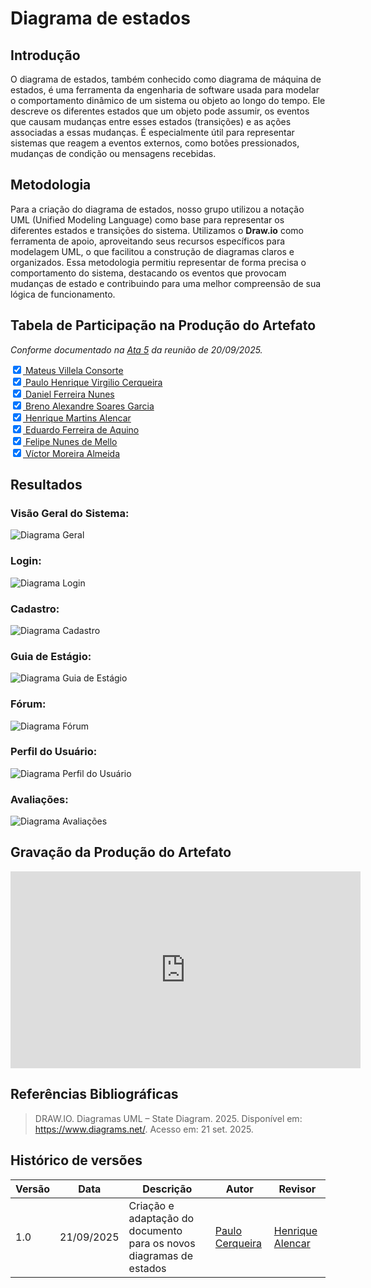 # __Diagrama de estados__

## __Introdução__

O diagrama de estados, também conhecido como diagrama de máquina de estados, é uma ferramenta da engenharia de software usada para modelar o comportamento dinâmico de um sistema ou objeto ao longo do tempo. Ele descreve os diferentes estados que um objeto pode assumir, os eventos que causam mudanças entre esses estados (transições) e as ações associadas a essas mudanças. É especialmente útil para representar sistemas que reagem a eventos externos, como botões pressionados, mudanças de condição ou mensagens recebidas.

## __Metodologia__

Para a criação do diagrama de estados, nosso grupo utilizou a notação UML (Unified Modeling Language) como base para representar os diferentes estados e transições do sistema. Utilizamos o **Draw.io** como ferramenta de apoio, aproveitando seus recursos específicos para modelagem UML, o que facilitou a construção de diagramas claros e organizados. Essa metodologia permitiu representar de forma precisa o comportamento do sistema, destacando os eventos que provocam mudanças de estado e contribuindo para uma melhor compreensão de sua lógica de funcionamento.

## __Tabela de Participação na Produção do Artefato__

*Conforme documentado na [Ata 5](../../iniciativas_extras/Planejamento/atas/ata5.md) da reunião de 20/09/2025.*

<label><input type="checkbox" checked abled>[ Mateus Villela Consorte ](https://github.com/MVConsorte)</label><br>
<label><input type="checkbox" checked abled>[ Paulo Henrique Virgilio Cerqueira ](https://github.com/paulocerqr)</label><br>
<label><input type="checkbox" checked abled>[ Daniel Ferreira Nunes ](https://github.com/Mach1r0)</label><br>
<label><input type="checkbox" checked abled>[ Breno Alexandre Soares Garcia ](https://github.com/brenoalexandre0)</label><br>
<label><input type="checkbox" checked abled>[ Henrique Martins Alencar ](https://github.com/henryqma)</label><br>
<label><input type="checkbox" checked abled>[ Eduardo Ferreira de Aquino ](https://github.com/fxred)</label><br>
<label><input type="checkbox" checked abled>[ Felipe Nunes de Mello ](https://github.com/FelipeNunesdM)</label><br>
<label><input type="checkbox" checked abled>[ Víctor Moreira Almeida ](https://github.com/aqela-batata-alt)</label><br>

## __Resultados__

### __Visão Geral do Sistema:__

![Diagrama Geral](../../assets/imgs/entrega2/Diagrama_de_Estados.drawio.png)

### __Login:__

![Diagrama Login](../../assets/imgs/entrega2/login.png)

### __Cadastro:__

![Diagrama Cadastro](../../assets/imgs/entrega2/cadastro.png)

### __Guia de Estágio:__

![Diagrama Guia de Estágio](../../assets/imgs/entrega2/guiadeestagio.png)

### __Fórum:__

![Diagrama Fórum](../../assets/imgs/entrega2/forum.png)

### __Perfil do Usuário:__

![Diagrama Perfil do Usuário](../../assets/imgs/entrega2/perfildousuario.png)

### __Avaliações:__

![Diagrama Avaliações](../../assets/imgs/entrega2/avaliacoes.png)

## __Gravação da Produção do Artefato__

<iframe width="560" height="315" src="https://www.youtube.com/embed/4v3O1thznyw" title="YouTube video player" frameborder="0" allow="accelerometer; autoplay; clipboard-write; encrypted-media; gyroscope; picture-in-picture; web-share" referrerpolicy="strict-origin-when-cross-origin" allowfullscreen></iframe>

## __Referências Bibliográficas__

> DRAW.IO. Diagramas UML – State Diagram. 2025. Disponível em: https://www.diagrams.net/. Acesso em: 21 set. 2025.

## __Histórico de versões__

| Versão | Data | Descrição | Autor | Revisor |
|--------|------|-----------|-------|---------|
| 1.0  | 21/09/2025 | Criação e adaptação do documento para os novos diagramas de estados | [Paulo Cerqueira](https://github.com/paulocerqr)| [Henrique Alencar](https://github.com/henryqma) |
